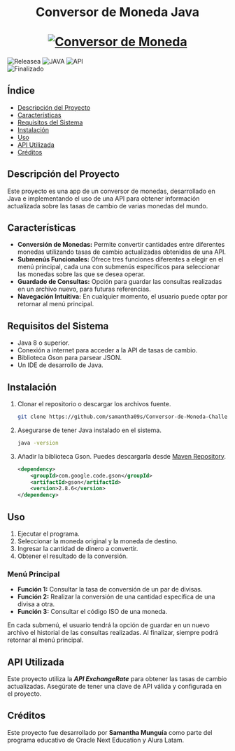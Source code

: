 <div align="center">
  <h1 align="center">
    Conversor de Moneda Java
    <br />
    <br />
    <a href="https://github.com/samantha09s/Conversor-de-Moneda---Challenge-ONE---Java---BackEnd">
      <img src="https://github.com/samantha09s/Conversor-de-Moneda---Challenge-ONE---Java---BackEnd/assets/140031528/52d80c08-0eed-4e18-92fb-3971271fe0ac" alt="Conversor de Moneda">
    </a>
  </h1>
</div>

<p align="center">
  
  ![Releasea](https://img.shields.io/badge/Release%20Date:-Junio/2024-white)
  ![JAVA](https://img.shields.io/badge/JAVA-red)
  ![API](https://img.shields.io/badge/API-ExchangeRateAPI-blue)  
  ![Finalizado](https://img.shields.io/badge/Status:-Demo-white)
</p>

## **Índice**
- [Descripción del Proyecto](#descripción-del-proyecto)
- [Características](#características)
- [Requisitos del Sistema](#requisitos-del-sistema)
- [Instalación](#instalación)
- [Uso](#uso)
- [API Utilizada](#api-utilizada)
- [Créditos](#créditos)

## **Descripción del Proyecto**
Este proyecto es una app de un conversor de monedas, desarrollado en Java e implementando el uso de una API para obtener información actualizada sobre las tasas de cambio de varias monedas del mundo.

## **Características**
- **Conversión de Monedas:** Permite convertir cantidades entre diferentes monedas utilizando tasas de cambio actualizadas obtenidas de una API.
- **Submenús Funcionales:** Ofrece tres funciones diferentes a elegir en el menú principal, cada una con submenús específicos para seleccionar las monedas sobre las que se desea operar.
- **Guardado de Consultas:** Opción para guardar las consultas realizadas en un archivo nuevo, para futuras referencias.
- **Navegación Intuitiva:** En cualquier momento, el usuario puede optar por retornar al menú principal.

## **Requisitos del Sistema**
- Java 8 o superior.
- Conexión a internet para acceder a la API de tasas de cambio.
- Biblioteca Gson para parsear JSON.
- Un IDE de desarrollo de Java.

## **Instalación**
1. Clonar el repositorio o descargar los archivos fuente.
   ```bash
   git clone https://github.com/samantha09s/Conversor-de-Moneda-ChallengeONE.git
   ```
2. Asegurarse de tener Java instalado en el sistema.
   ```bash
   java -version
   ```
3. Añadir la biblioteca Gson. Puedes descargarla desde [Maven Repository](https://mvnrepository.com/artifact/com.google.code.gson/gson).
   ```xml
   <dependency>
       <groupId>com.google.code.gson</groupId>
       <artifactId>gson</artifactId>
       <version>2.8.6</version>
   </dependency>
   ```

## **Uso**
1. Ejecutar el programa.
2. Seleccionar la moneda original y la moneda de destino.
3. Ingresar la cantidad de dinero a convertir.
4. Obtener el resultado de la conversión.

### **Menú Principal**
- **Función 1:** Consultar la tasa de conversión de un par de divisas.
- **Función 2:** Realizar la conversión de una cantidad específica de una divisa a otra.
- **Función 3:** Consultar el código ISO de una moneda.

En cada submenú, el usuario tendrá la opción de guardar en un nuevo archivo el historial de las consultas realizadas. Al finalizar, siempre podrá retornar al menú principal.

## **API Utilizada**
Este proyecto utiliza la ***API ExchangeRate*** para obtener las tasas de cambio actualizadas. Asegúrate de tener una clave de API válida y configurada en el proyecto.

## **Créditos**
Este proyecto fue desarrollado por **Samantha Munguía** como parte del programa educativo de Oracle Next Education y Alura Latam.

